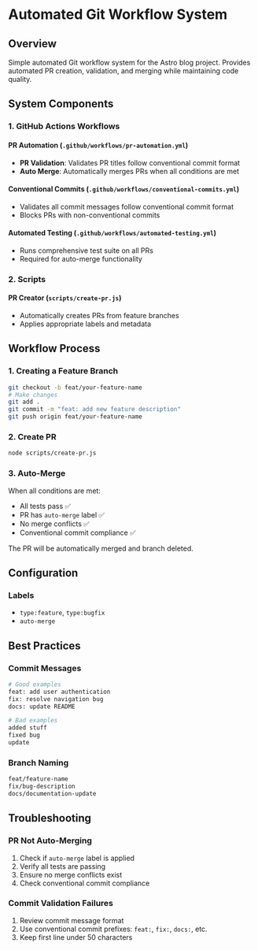 # Automated Git Workflow System

## Overview

Simple automated Git workflow system for the Astro blog project. Provides automated PR creation, validation, and merging while maintaining code quality.

## System Components

### 1. GitHub Actions Workflows

#### PR Automation (`.github/workflows/pr-automation.yml`)
- **PR Validation**: Validates PR titles follow conventional commit format
- **Auto Merge**: Automatically merges PRs when all conditions are met

#### Conventional Commits (`.github/workflows/conventional-commits.yml`)
- Validates all commit messages follow conventional commit format
- Blocks PRs with non-conventional commits

#### Automated Testing (`.github/workflows/automated-testing.yml`)
- Runs comprehensive test suite on all PRs
- Required for auto-merge functionality

### 2. Scripts

#### PR Creator (`scripts/create-pr.js`)
- Automatically creates PRs from feature branches
- Applies appropriate labels and metadata

## Workflow Process

### 1. Creating a Feature Branch
```bash
git checkout -b feat/your-feature-name
# Make changes
git add .
git commit -m "feat: add new feature description"
git push origin feat/your-feature-name
```

### 2. Create PR
```bash
node scripts/create-pr.js
```

### 3. Auto-Merge
When all conditions are met:
- All tests pass ✅
- PR has `auto-merge` label ✅
- No merge conflicts ✅
- Conventional commit compliance ✅

The PR will be automatically merged and branch deleted.

## Configuration

### Labels
- `type:feature`, `type:bugfix`
- `auto-merge`

## Best Practices

### Commit Messages
```bash
# Good examples
feat: add user authentication
fix: resolve navigation bug
docs: update README

# Bad examples
added stuff
fixed bug
update
```

### Branch Naming
```bash
feat/feature-name
fix/bug-description
docs/documentation-update
```

## Troubleshooting

### PR Not Auto-Merging
1. Check if `auto-merge` label is applied
2. Verify all tests are passing
3. Ensure no merge conflicts exist
4. Check conventional commit compliance

### Commit Validation Failures
1. Review commit message format
2. Use conventional commit prefixes: `feat:`, `fix:`, `docs:`, etc.
3. Keep first line under 50 characters
